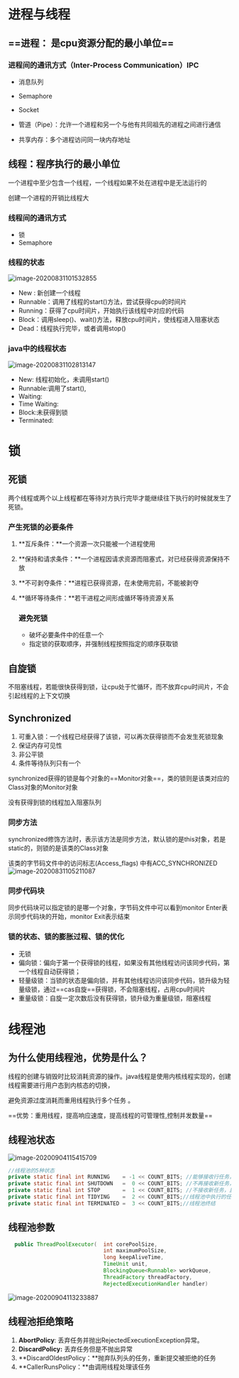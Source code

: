 # 进程与线程

## ==**进程：** 是cpu资源分配的最小单位==



### 进程间的通讯方式（Inter-Process Communication）IPC

- 消息队列

- Semaphore

- Socket

- 管道（Pipe）：允许一个进程和另一个与他有共同祖先的进程之间进行通信

- 共享内存：多个进程访问同一块内存地址



## 线程：程序执行的最小单位

一个进程中至少包含一个线程，一个线程如果不处在进程中是无法运行的

创建一个进程的开销比线程大



### 线程间的通讯方式

- 锁
- Semaphore





### 线程的状态

![image-20200831101532855](image/进程和线程/image-20200831101532855.png)

- New : 新创建一个线程
- Runnable：调用了线程的start()方法，尝试获得cpu的时间片
- Running：获得了cpu时间片，开始执行该线程中对应的代码
- Block：调用sleep()、wait()方法，释放cpu时间片，使线程进入阻塞状态
- Dead：线程执行完毕，或者调用stop()



### java中的线程状态

![image-20200831102813147](image/进程和线程/image-20200831102813147.png)

- New: 线程初始化，未调用start()
- Runnable:调用了start(),
- Waiting:
- Time Waiting:
- Block:未获得到锁
- Terminated:

# 锁

## 	死锁

两个线程或两个以上线程都在等待对方执行完毕才能继续往下执行的时候就发生了死锁。

### 	产生死锁的必要条件

1. **互斥条件：**一个资源一次只能被一个进程使用

2. **保持和请求条件：**一个进程因请求资源而阻塞式，对已经获得资源保持不放

3. **不可剥夺条件：**进程已获得资源，在未使用完前，不能被剥夺

4. **循环等待条件：**若干进程之间形成循环等待资源关系

   ### 避免死锁

   - 破坏必要条件中的任意一个
   - 指定锁的获取顺序，并强制线程按照指定的顺序获取锁



## 自旋锁

不阻塞线程，若能很快获得到锁，让cpu处于忙循环，而不放弃cpu时间片，不会引起线程的上下文切换

## Synchronized

1. 可重入锁：一个线程已经获得了该锁，可以再次获得锁而不会发生死锁现象
2. 保证内存可见性
3. 非公平锁
4. 条件等待队列只有一个



 synchronized获得的锁是每个对象的==Monitor对象==，类的锁则是该类对应的Class对象的Monitor对象

没有获得到锁的线程加入阻塞队列



### 同步方法

synchronized修饰方法时，表示该方法是同步方法，默认锁的是this对象，若是static的，则锁的是该类的Class对象

该类的字节码文件中的访问标志(Access_flags) 中有ACC_SYNCHRONIZED![image-20200831105211087](image/进程和线程/image-20200831105211087.png)



### 同步代码块

同步代码块可以指定锁的是哪一个对象，字节码文件中可以看到monitor Enter表示同步代码块的开始，monitor Exit表示结束



### 锁的状态、锁的膨胀过程、锁的优化

- 无锁
- 偏向锁：偏向于第一个获得锁的线程，如果没有其他线程访问该同步代码，第一个线程自动获得锁；
- 轻量级锁：当锁的状态是偏向锁，并有其他线程访问该同步代码，锁升级为轻量级锁，通过==cas自旋==获得锁，不会阻塞线程，占用cpu时间片
- 重量级锁：自旋一定次数后没有获得锁，锁升级为重量级锁，阻塞线程





# 线程池

## 为什么使用线程池，优势是什么？

线程的创建与销毁时比较消耗资源的操作。java线程是使用内核线程实现的，创建线程需要进行用户态到内核态的切换，

避免资源过度消耗而重用线程执行多个任务 。

==优势：重用线程，提高响应速度，提高线程的可管理性,控制并发数量==

## 线程池状态

![image-20200904115415709](image/进程和线程/image-20200904115415709.png)



```java
//线程池的5种状态
private static final int RUNNING    = -1 << COUNT_BITS; //能够接收行任务，并处理已有任务
private static final int SHUTDOWN   =  0 << COUNT_BITS; //不再接收新任务，但能处理已有任务
private static final int STOP       =  1 << COUNT_BITS; //不接收新任务，且不出理已有任务，并中断正在处理的任务
private static final int TIDYING    =  2 << COUNT_BITS;//线程池中执行的任务 == 0
private static final int TERMINATED =  3 << COUNT_BITS;//线程池终结

```



## 线程池参数

```java
  public ThreadPoolExecutor(  int corePoolSize, 
                              int maximumPoolSize,
                              long keepAliveTime,
                              TimeUnit unit,
                              BlockingQueue<Runnable> workQueue,
                              ThreadFactory threadFactory,
                              RejectedExecutionHandler handler)
```

![image-20200904113233887](image/进程和线程/image-20200904113233887.png)



## 线程池拒绝策略

1. **AbortPolicy**: 丢弃任务并抛出RejectedExecutionException异常。
2. **DiscardPolicy:** 丢弃任务但是不抛出异常
3. **DiscardOldestPolicy：**抛弃队列头的任务，重新提交被拒绝的任务
4. **CallerRunsPolicy：**由调用线程处理该任务



